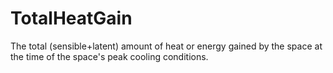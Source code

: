 TotalHeatGain
=============

The total (sensible+latent) amount of heat or energy gained by the space at the time of the space's peak cooling conditions.
